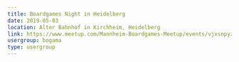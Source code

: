 ```yaml
---
title: Boardgames Night in Heidelberg
date: 2019-05-03
location: Alter Bahnhof in Kirchheim, Heidelberg
link: https://www.meetup.com/Mannheim-Boardgames-Meetup/events/vjxsnpyzhbfb/
usergroup: bogama
type: usergroup
---
```

